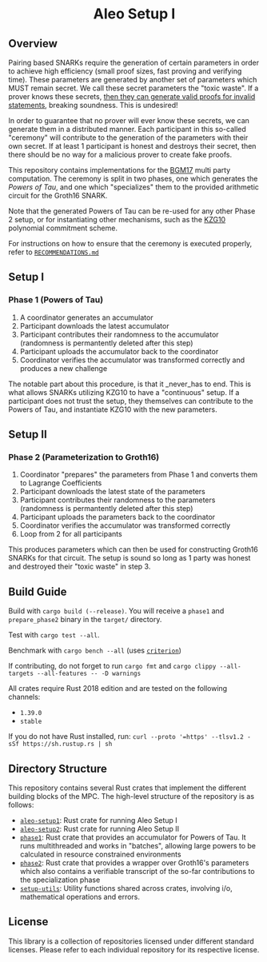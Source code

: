 <h1 align="center">Aleo Setup I</h1>

## Overview

Pairing based SNARKs require the generation of certain parameters in order to achieve high efficiency (small proof sizes, fast proving and verifying time). These parameters are generated by another set of parameters which MUST remain secret. We call these secret parameters the "toxic waste". If a prover knows these secrets, [then they can generate valid proofs for invalid statements](https://medium.com/qed-it/how-toxic-is-the-waste-in-a-zksnark-trusted-setup-9b250d59bdb4), breaking soundness. This is undesired!

In order to guarantee that no prover will ever know these secrets, we can generate them in a distributed manner. Each participant in this so-called "ceremony" will contribute to the generation of the parameters with their own secret. If at least 1 participant is honest and destroys their secret, then there should be no way for a malicious prover to create fake proofs.

This repository contains implementations for the [BGM17](https://eprint.iacr.org/2017/1050) multi party computation. The ceremony is split 
in two phases, one which generates the _Powers of Tau_, and one which "specializes" them to the provided arithmetic circuit for the Groth16 SNARK. 

Note that the generated Powers of Tau can be re-used for any other Phase 2 setup, or for instantiating other mechanisms, such as the [KZG10](https://www.iacr.org/archive/asiacrypt2010/6477178/6477178.pdf) polynomial commitment scheme.

For instructions on how to ensure that the ceremony is executed properly, refer to [`RECOMMENDATIONS.md`](RECOMMENDATIONS.md)

## Setup I

### Phase 1 (Powers of Tau)

1. A coordinator generates an accumulator
1. Participant downloads the latest accumulator
1. Participant contributes their randomness to the accumulator (randomness is permantently deleted after this step)
1. Participant uploads the accumulator back to the coordinator
1. Coordinator verifies the accumulator was transformed correctly and produces a new challenge

The notable part about this procedure, is that it _never_has to end.
This is what allows SNARKs utilizing KZG10 to have a "continuous" setup.
If a participant does not trust the setup, they themselves can contribute to the Powers of Tau,
and instantiate KZG10 with the new parameters.

## Setup II

### Phase 2 (Parameterization to Groth16)

1. Coordinator "prepares" the parameters from Phase 1 and converts them to Lagrange Coefficients
1. Participant downloads the latest state of the parameters
1. Participant contributes their randomness to the parameters (randomness is permantently deleted after this step)
1. Participant uploads the parameters back to the coordinator
1. Coordinator verifies the accumulator was transformed correctly
1. Loop from 2 for all participants

This produces parameters which can then be used for constructing Groth16 SNARKs for that circuit. 
The setup is sound so long as 1 party was honest and destroyed their "toxic waste" in step 3.

## Build Guide

Build with `cargo build (--release)`. You will receive a `phase1` and `prepare_phase2` binary in the `target/` directory.

Test with `cargo test --all`.

Benchmark with `cargo bench --all` (uses [`criterion`](https://github.com/bheisler/criterion.rs))

If contributing, do not forget to run `cargo fmt` and `cargo clippy --all-targets --all-features -- -D warnings`

All crates require Rust 2018 edition and are tested on the following channels:
- `1.39.0`
- `stable`

If you do not have Rust installed, run: `curl --proto '=https' --tlsv1.2 -sSf https://sh.rustup.rs | sh`

## Directory Structure

This repository contains several Rust crates that implement the different building blocks of the MPC. The high-level structure of the repository is as follows:
- [`aleo-setup1`](aleo-setup1): Rust crate for running Aleo Setup I
- [`aleo-setup2`](aleo-setup2): Rust crate for running Aleo Setup II
- [`phase1`](phase1): Rust crate that provides an accumulator for Powers of Tau. It runs multithreaded and works in "batches", allowing large powers to be calculated in resource constrained environments
- [`phase2`](phase2): Rust crate that provides a wrapper over Groth16's parameters which also contains a verifiable transcript of the so-far contributions to the specialization phase
- [`setup-utils`](setup-utils): Utility functions shared across crates, involving i/o, mathematical operations and errors.

## License

This library is a collection of repositories licensed under different standard licenses.
Please refer to each individual repository for its respective license.
